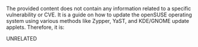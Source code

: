 The provided content does not contain any information related to a specific vulnerability or CVE. It is a guide on how to update the openSUSE operating system using various methods like Zypper, YaST, and KDE/GNOME update applets. Therefore, it is:

UNRELATED